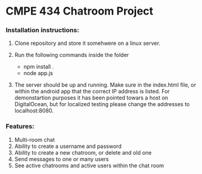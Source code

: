 <h1>CMPE 434 Chatroom Project</h1>

<h3>Installation instructions: </h3>

1. Clone repository and store it somehwere on a linux server. 
2. Run the following commands inside the folder
	- npm install .
	- node app.js

3. The server should be up and running. Make sure in the index.html file, or within the android app that the correct IP address is listed. For demonstartion purposes it has been pointed towars a host on DigitalOcean, but for localized testing please change the addresses to localhost:8080.

<h3>Features:</h3>

1. Multi-room chat
2. Ability to create a username and password
3. Ability to create a new chatroom, or delete and old one
4. Send messages to one or many users
5. See active chatrooms and active users within the chat room